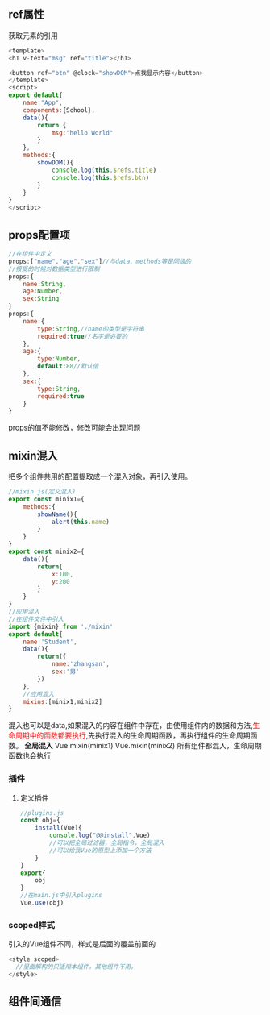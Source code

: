 ## ref属性
获取元素的引用
```javascript
<template>
<h1 v-text="msg" ref="title"></h1>

<button ref="btn" @clock="showDOM">点我显示内容</button>
</template>
<script>
export default{
    name:"App",
    components:{School},
    data(){
        return {
            msg:"hello World"
        }
    },
    methods:{
        showDOM(){
            console.log(this.$refs.title)
            console.log(this.$refs.btn)
        }
    }
}
</script>
```
## props配置项
```javascript
//在组件中定义
props:["name","age","sex"]//与data、methods等是同级的
//接受的时候对数据类型进行限制
props:{
    name:String,
    age:Number,
    sex:String
}
props:{
    name:{
        type:String,//name的类型是字符串
        required:true//名字是必要的
    },
    age:{
        type:Number,
        default:88//默认值
    },
    sex:{
        type:String,
        required:true
    }
}
```
props的值不能修改，修改可能会出现问题

## mixin混入
把多个组件共用的配置提取成一个混入对象，再引入使用。
```javascript
//mixin.js(定义混入)
export const minix1={
    methods:{
        showName(){
            alert(this.name)
        }
    }
}
export const minix2={
    data(){
        return{
            x:100,
            y:200
        }
    }
}
//应用混入
//在组件文件中引入
import {mixin} from './mixin'
export default{
    name:'Student',
    data(){
        return({
            name:'zhangsan',
            sex:'男'
        })
    },
    //应用混入
    mixins:[minix1,minix2]
}
```
混入也可以是data,如果混入的内容在组件中存在，由使用组件内的数据和方法,<font color=red>生命周期中的函数都要执行</font>,先执行混入的生命周期函数，再执行组件的生命周期函数。
**全局混入**
Vue.mixin(minix1)
Vue.mixin(minix2)
所有组件都混入，生命周期函数也会执行

### 插件
1. 定义插件
   ```javascript
   //plugins.js
   const obj={
       install(Vue){
           console.log("@@install",Vue)
           //可以把全局过滤器，全局指令，全局混入
           //可以给我Vue的原型上添加一个方法
       }
   }
   export{
       obj
   }
   //在main.js中引入plugins
   Vue.use(obj)
   ```

### scoped样式
引入的Vue组件不同，样式是后面的覆盖前面的
```javascript
<style scoped>
  //里面解构的只适用本组件。其他组件不用。
</style>
```

## 组件间通信
